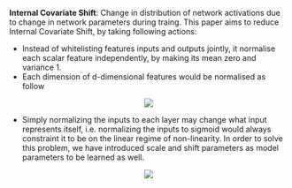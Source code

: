 **Internal Covariate Shift**: Change in distribution of network activations due to change in network parameters during traing.
This paper aims to reduce Internal Covariate Shift, by taking following actions:
* Instead of whitelisting features inputs and outputs jointly, it normalise each scalar feature independently, by making its mean zero and variance 1.
* Each dimension of d-dimensional features would be normalised as follow 
<p align="center">
<img align="centre" src="https://render.githubusercontent.com/render/math?math=\Large \hat%20x^{(k)}%20=%20\frac{x^{k}-E[x^{k}]}{\sqrt{Var[x^{k}]}}">
</p>

* Simply normalizing the inputs to each layer may change what input represents itself, i.e. normalizing the inputs to sigmoid would always constraint it to be on the linear regime of non-linearity. In order to solve this problem, we have introduced scale and shift parameters as model parameters to be learned as well.
<p align="center">
<img align="centre", src="https://render.githubusercontent.com/render/math?math=\Large%20y^{(k)}%20=%20\gamma^{(k)}\hat%20x^{(k)}%20%2B%20\beta^{(k)}">
</p>
